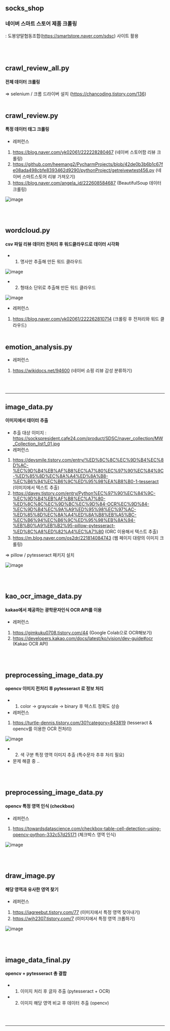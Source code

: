socks_shop
-----
### 네이버 스마트 스토어 제품 크롤링
: 도봉양말협동조합(https://smartstore.naver.com/sdsc) 사이트 활용
<br><br><br><br>



## crawl_review_all.py
#### 전체 데이터 크롤링
=> selenium / 크롬 드라이버 설치 (https://chancoding.tistory.com/136)
<br> <br>

## crawl_review.py
#### 특정 데이터 태그 크롤링
- 레퍼런스
1. https://blog.naver.com/yk02061/222228280467 (네이버 스토어팜 리뷰 크롤링)
2. https://github.com/heemang2/PycharmProjects/blob/42de0b3b6b1c67fe08ada498cbfe8393462d9290/pythonProject/getreivewtest456.py (네이버 스마트스토어 리뷰 가져오기)
3. https://blog.naver.com/angela_id/222608584687 (BeautifulSoup 데이터 크롤링)

![image](https://user-images.githubusercontent.com/57982899/159191486-9d7d459a-0c2f-4255-9270-597aae04b305.png)

<br><br>

## wordcloud.py
#### csv 파일 리뷰 데이터 전처리 후 워드클라우드로 데이터 시각화
- 1. 명사만 추출해 만든 워드 클라우드

![image](https://user-images.githubusercontent.com/57982899/159191570-3e352a54-20c6-4355-a92e-d26296bf0fe5.png)

- 2. 형태소 단위로 추출해 만든 워드 클라우드

![image](https://user-images.githubusercontent.com/57982899/159191578-91514733-1d54-4cb0-9c7c-548cc5967308.png)

- 레퍼런스
1. https://blog.naver.com/yk02061/222262810714 (크롤링 후 전처리와 워드 클라우드)
<br><br>

## emotion_analysis.py
- 레퍼런스
1. https://wikidocs.net/94600 (네이버 쇼핑 리뷰 감성 분류하기)

<br><br>

-----

## image_data.py
#### 이미지에서 데이터 추출
- 추출 대상 이미지 : https://sockspresident.cafe24.com/product/SDSC/naver_collection/MW_Collection_list1_01.jpg
- 레퍼런스
1. https://devsmile.tistory.com/entry/%ED%8C%8C%EC%9D%B4%EC%8D%AC-%EC%9D%B4%EB%AF%B8%EC%A7%80%EC%97%90%EC%84%9C-%ED%85%8D%EC%8A%A4%ED%8A%B8-%EC%B6%94%EC%B6%9C%ED%95%98%EA%B8%B0-1-tesseract (이미지에서 텍스트 추출)
2. https://davey.tistory.com/entry/Python%EC%97%90%EC%84%9C-%EC%9D%B4%EB%AF%B8%EC%A7%80-%ED%8C%8C%EC%9D%BC%EC%9D%84-OCR%EC%9D%84-%EC%9D%B4%EC%9A%A9%ED%95%98%EC%97%AC-%ED%85%8D%EC%8A%A4%ED%8A%B8%EB%A5%BC-%EC%B6%94%EC%B6%9C%ED%95%98%EB%8A%94-%EB%B0%A9%EB%B2%95-pillow-pytesseract-%ED%8C%A8%ED%82%A4%EC%A7%80 (ORC 이용해서 텍스트 추출)
3. https://m.blog.naver.com/os2dr/221814084743 (웹 페이지 대량의 이미지 크롤링)

=> pillow / pytesseract 패키지 설치

![image](https://user-images.githubusercontent.com/57982899/159191522-f87f5b1e-cbce-485f-8a50-a430953486da.png)


<br><br>

## kao_ocr_image_data.py
#### kakao에서 제공하는 광학문자인식 OCR API를 이용
- 레퍼런스
1. https://gimkuku0708.tistory.com/44 (Google Colab으로 OCR해보기)
2. https://developers.kakao.com/docs/latest/ko/vision/dev-guide#ocr (Kakao OCR API)
 
<br><br> 
 
## preprocessing_image_data.py
#### opencv 이미지 전처리 후 pytesseract 로 정보 처리
- 1. color -> grayscale -> binary 후 텍스트 정확도 상승
- 레퍼런스
1. https://turtle-dennis.tistory.com/30?category=843819 (tesseract & opencv를 이용한 OCR 전처리)

![image](https://user-images.githubusercontent.com/57982899/159191555-8e65a6da-413d-40e7-bcb7-a878b9e19a8e.png)

- 2. 색 구분 특정 영역 이미지 추출 (특수문자 추후 처리 필요)
- 문제 해결 중 ..

<br><br>

## preprocessing_image_data.py
#### opencv 특정 영역 인식 (checkbox)
- 레퍼런스
1. https://towardsdatascience.com/checkbox-table-cell-detection-using-opencv-python-332c57d25171 (체크박스 영역 인식)

![image](https://user-images.githubusercontent.com/57982899/159595901-37756fe3-edbf-46e6-a537-68f1dd09fdc0.png)

<br><br>

## draw_image.py
#### 해당 영역과 유사한 영역 찾기
- 레퍼런스
1. https://iagreebut.tistory.com/77 (이미지에서 특정 영역 찾아내기)
2. https://wjh2307.tistory.com/7 (이미지에서 특정 영역 크롭하기)

![image](https://user-images.githubusercontent.com/57982899/159595797-adf2d72d-f85d-4e1a-b7ed-836674be77f2.png)

<br><br>

## image_data_final.py
#### opencv + pytesseract 총 결합
- 1. 이미지 처리 후 글자 추출 (pytesseract + OCR)
- 2. 이미지 해당 영역 비교 후 데이터 추출 (opencv)

<br><br>

-----



